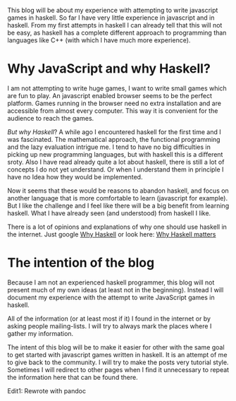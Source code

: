This blog will be about my experience with attempting to write javascript games in haskell. So far I have very little experience in javascript and in haskell. From my first attempts in haskell I can already tell that this will not be easy, as haskell has a complete different approach to programming than languages like C++ (with which I have much more experience).

# Why JavaScript and why Haskell?

I am not attempting to write huge games, I want to write small games which are fun to play. An javascript enabled browser seems to be the perfect platform. Games running in the browser need no extra installation and are accessible from almost every computer. This way it is convenient for the audience to reach the games.

*But why Haskell*? A while ago I encountered haskell for the first time and I was fascinated. The mathematical approach, the functional programming and the lazy evaluation intrigue me.
I tend to have no big difficulties in picking up new programming languages, but with haskell this is a different sroty. Also I have read already quite a lot about haskell, there is still a lot of concepts I do not yet understand. Or when I understand them in principle I have no Idea how they would be implemented.

Now it seems that these would be reasons to abandon haskell, and focus on another language that is more comfortable to learn (javascript for example). But I like the challenge and I feel like there will be a big benefit from learning haskell. What I have already seen (and understood) from haskell I like.

There is a lot of opinions and explanations of why one should use haskell in the internet. Just google [Why Haskell](www.google.com/search?q=why+haskell) or look here: [Why Haskell matters](http://www.haskell.org/haskellwiki/Why_Haskell_matters)

# The intention of the blog

Because I am not an experienced haskell programmer, this blog will not present much of my own ideas (at least not in the beginning). Instead I will document my experience with the attempt to write JavaScript games in haskell.

All of the information (or at least most if it) I found in the internet or by asking people mailing-lists. I will try to always mark the places where I gather my information.

The intent of this blog will be to make it easier for other with the same goal to get started with javascript games written in haskell. It is an attempt of me to give back to the community.
I will try to make the posts very tutorial style. Sometimes I will redirect to other pages when I find it unnecessary to repeat the information here that can be found there.

Edit1: Rewrote with pandoc
